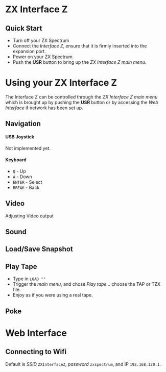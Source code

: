# ZX Interface Z

## Quick Start

- Turn off your ZX Spectrum
- Connect the _Interface Z_, ensure that it is firmly inserted into the expansion port.
- Power on your ZX Spectrum.
- Push the **USR** button to bring up the _ZX Interface Z main menu_.

# Using your ZX Interface Z

The Interface Z can be controlled through the _ZX Interface Z main menu_ which
is brought up by pushing the **USR** button or by accessing the _Web Interface_
if network has been set up.

## Navigation

#### USB Joystick

Not implemented yet.

#### Keyboard

- `Q` - Up
- `A` - Down
- `ENTER` - Select
- `BREAK` - Back

## Video

Adjusting Video output

## Sound

## Load/Save Snapshot

## Play Tape

- Type in `LOAD ""`
- Trigger the _main menu_, and chose _Play tape..._ choose the TAP or TZX file.
- Enjoy as if you were using a real tape.

## Poke

# Web Interface

## Connecting to Wifi

Default is _SSID_ `ZXInterfaceZ`, _password_ `zxspectrum`, and IP `192.168.120.1`.
